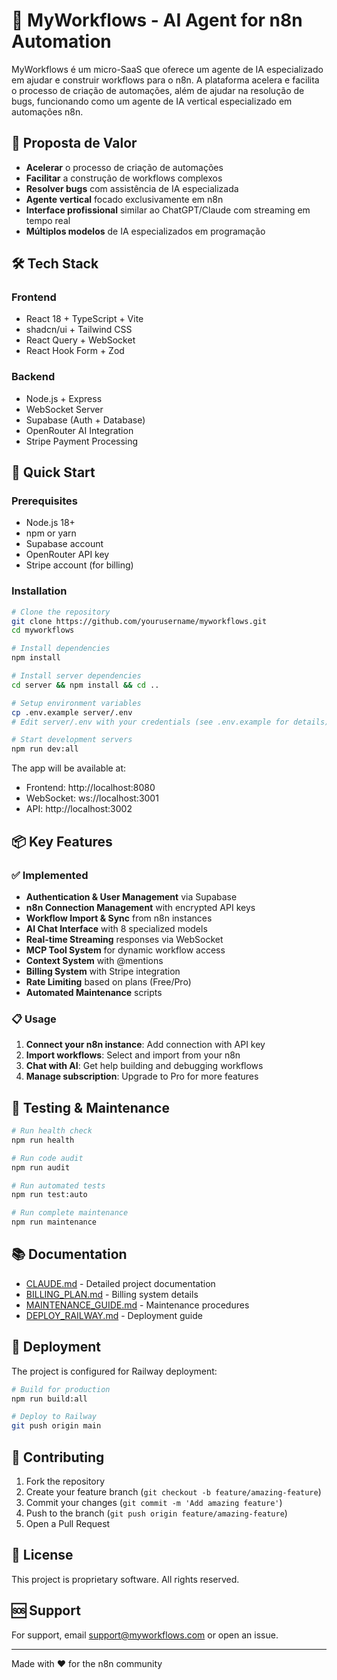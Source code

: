 # 🚀 MyWorkflows - AI Agent for n8n Automation

MyWorkflows é um micro-SaaS que oferece um agente de IA especializado em ajudar e construir workflows para o n8n. A plataforma acelera e facilita o processo de criação de automações, além de ajudar na resolução de bugs, funcionando como um agente de IA vertical especializado em automações n8n.

## 🎯 Proposta de Valor

- **Acelerar** o processo de criação de automações
- **Facilitar** a construção de workflows complexos
- **Resolver bugs** com assistência de IA especializada
- **Agente vertical** focado exclusivamente em n8n
- **Interface profissional** similar ao ChatGPT/Claude com streaming em tempo real
- **Múltiplos modelos** de IA especializados em programação

## 🛠️ Tech Stack

### Frontend
- React 18 + TypeScript + Vite
- shadcn/ui + Tailwind CSS
- React Query + WebSocket
- React Hook Form + Zod

### Backend
- Node.js + Express
- WebSocket Server
- Supabase (Auth + Database)
- OpenRouter AI Integration
- Stripe Payment Processing

## 🚀 Quick Start

### Prerequisites
- Node.js 18+
- npm or yarn
- Supabase account
- OpenRouter API key
- Stripe account (for billing)

### Installation

```bash
# Clone the repository
git clone https://github.com/yourusername/myworkflows.git
cd myworkflows

# Install dependencies
npm install

# Install server dependencies
cd server && npm install && cd ..

# Setup environment variables
cp .env.example server/.env
# Edit server/.env with your credentials (see .env.example for details)

# Start development servers
npm run dev:all
```

The app will be available at:
- Frontend: http://localhost:8080
- WebSocket: ws://localhost:3001
- API: http://localhost:3002

## 📦 Key Features

### ✅ Implemented
- **Authentication & User Management** via Supabase
- **n8n Connection Management** with encrypted API keys
- **Workflow Import & Sync** from n8n instances
- **AI Chat Interface** with 8 specialized models
- **Real-time Streaming** responses via WebSocket
- **MCP Tool System** for dynamic workflow access
- **Context System** with @mentions
- **Billing System** with Stripe integration
- **Rate Limiting** based on plans (Free/Pro)
- **Automated Maintenance** scripts

### 📋 Usage

1. **Connect your n8n instance**: Add connection with API key
2. **Import workflows**: Select and import from your n8n
3. **Chat with AI**: Get help building and debugging workflows
4. **Manage subscription**: Upgrade to Pro for more features

## 🧪 Testing & Maintenance

```bash
# Run health check
npm run health

# Run code audit
npm run audit

# Run automated tests
npm run test:auto

# Run complete maintenance
npm run maintenance
```

## 📚 Documentation

- [CLAUDE.md](./CLAUDE.md) - Detailed project documentation
- [BILLING_PLAN.md](./BILLING_PLAN.md) - Billing system details
- [MAINTENANCE_GUIDE.md](./MAINTENANCE_GUIDE.md) - Maintenance procedures
- [DEPLOY_RAILWAY.md](./DEPLOY_RAILWAY.md) - Deployment guide

## 🚀 Deployment

The project is configured for Railway deployment:

```bash
# Build for production
npm run build:all

# Deploy to Railway
git push origin main
```

## 🤝 Contributing

1. Fork the repository
2. Create your feature branch (`git checkout -b feature/amazing-feature`)
3. Commit your changes (`git commit -m 'Add amazing feature'`)
4. Push to the branch (`git push origin feature/amazing-feature`)
5. Open a Pull Request

## 📄 License

This project is proprietary software. All rights reserved.

## 🆘 Support

For support, email support@myworkflows.com or open an issue.

---

Made with ❤️ for the n8n community